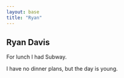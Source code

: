 ```yaml
---
layout: base
title: "Ryan"
---
```

## Ryan Davis
For lunch I had Subway.

I have no dinner plans, but the day is young.

